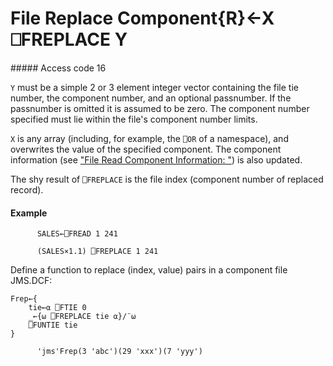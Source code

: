 




<h1 class="heading"><span class="name">File Replace Component</span><span class="command">{R}←X ⎕FREPLACE Y</span></h1>
##### Access code 16


`Y` must be a simple 2 or 3 element integer vector containing the file tie number, the component number, and an optional passnumber.  If the passnumber is omitted it is assumed to be zero.  The component number specified must lie within the file's component number limits.


`X` is any array (including, for example, the `⎕OR` of a namespace), and overwrites the value of the specified component.  The component information (see ["File Read Component Information: "](../../../system-functions-a-z/system-functions-a-z/frdci.md)) is also updated.


The shy result of `⎕FREPLACE` is the file index (component number of replaced record).


#### Example
```apl
      SALES←⎕FREAD 1 241
 
      (SALES×1.1) ⎕FREPLACE 1 241
```



Define a function to replace (index, value) pairs in a component file JMS.DCF:
```apl
Frep←{
    tie←⍺ ⎕FTIE 0
    _←{⍵ ⎕FREPLACE tie ⍺}/¨⍵
    ⎕FUNTIE tie
} 
 
      'jms'Frep(3 'abc')(29 'xxx')(7 'yyy')
```



